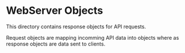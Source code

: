 # WebServer Objects

This directory contains response objects for API requests.

Request objects are mapping incomming API data into objects where as response objects are data sent to clients.
